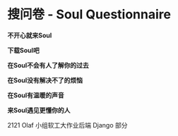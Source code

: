 # 搜问卷 - Soul Questionnaire
**不开心就来Soul**

**下载Soul吧**

**在Soul不会有人了解你的过去**

**在Soul没有解决不了的烦恼**

**在Soul有温暖的声音**

**来Soul遇见更懂你的人**

2121 Olaf 小组软工大作业后端 Django 部分
